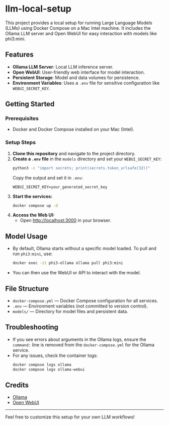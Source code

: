 # llm-local-setup

This project provides a local setup for running Large Language Models (LLMs) using Docker Compose on a Mac Intel machine. It includes the Ollama LLM server and Open WebUI for easy interaction with models like phi3:mini.

## Features
- **Ollama LLM Server**: Local LLM inference server.
- **Open WebUI**: User-friendly web interface for model interaction.
- **Persistent Storage**: Model and data volumes for persistence.
- **Environment Variables**: Uses a `.env` file for sensitive configuration like `WEBUI_SECRET_KEY`.

## Getting Started

### Prerequisites
- Docker and Docker Compose installed on your Mac (Intel).

### Setup Steps
1. **Clone this repository** and navigate to the project directory.
2. **Create a `.env` file** in the `models` directory and set your `WEBUI_SECRET_KEY`:
   ```sh
   python3 -c "import secrets; print(secrets.token_urlsafe(32))"
   ```
   Copy the output and set it in `.env`:
   ```env
   WEBUI_SECRET_KEY=your_generated_secret_key
   ```
3. **Start the services:**
   ```sh
   docker compose up -d
   ```
4. **Access the Web UI:**
   - Open [http://localhost:3000](http://localhost:3000) in your browser.

## Model Usage
- By default, Ollama starts without a specific model loaded. To pull and run `phi3:mini`, use:
  ```sh
  docker exec -it phi3-ollama ollama pull phi3:mini
  ```
- You can then use the WebUI or API to interact with the model.

## File Structure
- `docker-compose.yml` — Docker Compose configuration for all services.
- `.env` — Environment variables (not committed to version control).
- `models/` — Directory for model files and persistent data.

## Troubleshooting
- If you see errors about arguments in the Ollama logs, ensure the `command:` line is removed from the `docker-compose.yml` for the Ollama service.
- For any issues, check the container logs:
  ```sh
  docker compose logs ollama
  docker compose logs ollama-webui
  ```

## Credits
- [Ollama](https://ollama.com/)
- [Open WebUI](https://github.com/open-webui/open-webui)

---
Feel free to customize this setup for your own LLM workflows!